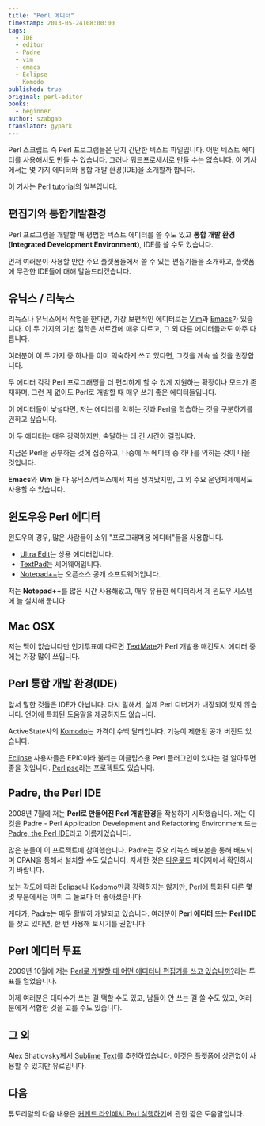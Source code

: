 ```yaml
---
title: "Perl 에디터"
timestamp: 2013-05-24T08:00:00
tags:
  - IDE
  - editor
  - Padre
  - vim
  - emacs
  - Eclipse
  - Komodo
published: true
original: perl-editor
books:
  - beginner
author: szabgab
translator: gypark
---
```



Perl 스크립트 즉 Perl 프로그램들은 단지 간단한 텍스트 파일입니다.
어떤 텍스트 에디터를 사용해서도 만들 수 있습니다. 그러나 워드프로세서로 만들 수는 없습니다.
이 기사에서는 몇 가지 에디터와 통합 개발 환경(IDE)을 소개할까 합니다.

이 기사는 [Perl tutorial](/perl-tutorial)의 일부입니다.


## 편집기와 통합개발환경

Perl 프로그램을 개발할 때 평범한 텍스트 에디터를 쓸 수도 있고
<b>통합 개발 환경(Integrated Development Environment)</b>, IDE를 쓸 수도 있습니다.

먼저 여러분이 사용할 만한 주요 플랫폼들에서 쓸 수 있는 편집기들을 소개하고, 플랫폼에
무관한 IDE들에 대해 말씀드리겠습니다.

## 유닉스 / 리눅스

리눅스나 유닉스에서 작업을 한다면, 가장 보편적인 에디터로는
[Vim](http://www.vim.org/)과
[Emacs](http://www.gnu.org/software/emacs/)가 있습니다.
이 두 가지의 기반 철학은 서로간에 매우 다르고, 그 외 다른 에디터들과도 아주 다릅니다.

여러분이 이 두 가지 중 하나를 이미 익숙하게 쓰고 있다면, 그것을 계속 쓸 것을 권장합니다.

두 에디터 각각 Perl 프로그래밍을 더 편리하게 할 수 있게 지원하는 확장이나 모드가
존재하며, 그런 게 없이도 Perl로 개발할 때 매우 쓰기 좋은 에디터들입니다.

이 에디터들이 낯설다면, 저는 에디터를 익히는 것과 Perl을 학습하는 것을
구분하기를 권하고 싶습니다.

이 두 에디터는 매우 강력하지만, 숙달하는 데 긴 시간이 걸립니다.

지금은 Perl을 공부하는 것에 집중하고, 나중에 두 에디터 중 하나를 익히는 것이 나을 것입니다.

<b>Emacs</b>와 <b>Vim</b> 둘 다 유닉스/리눅스에서 처음 생겨났지만, 그 외 주요 운영체제에서도
사용할 수 있습니다.

## 윈도우용 Perl 에디터

윈도우의 경우, 많은 사람들이 소위 "프로그래머용 에디터"들을 사용합니다.

* [Ultra Edit](http://www.ultraedit.com/)는 상용 에디터입니다.
* [TextPad](http://www.textpad.com/)는 셰어웨어입니다.
* [Notepad++](http://notepad-plus-plus.org/)는 오픈소스 공개 소프트웨어입니다.

저는 <b>Notepad++</b>를 많은 시간 사용해왔고, 매우 유용한 에디터라서 제 윈도우 시스템에 늘
설치해 둡니다.

## Mac OSX

저는 맥이 없습니다만 인기투표에 따르면
[TextMate](http://macromates.com/)가 Perl 개발용 매킨토시 에디터 중에는
가장 많이 쓰입니다.

## Perl 통합 개발 환경(IDE)

앞서 말한 것들은 IDE가 아닙니다. 다시 말해서, 실제 Perl 디버거가 내장되어 있지 않습니다.
언어에 특화된 도움말을 제공하지도 않습니다.

ActiveState사의 [Komodo](http://www.activestate.com/)는 가격이 수백 달러입니다.
기능이 제한된 공개 버전도 있습니다.

[Eclipse](http://www.eclipse.org/) 사용자들은 EPIC이라 불리는 이클립스용
Perl 플러그인이 있다는 걸 알아두면 좋을 것입니다. 
[Perlipse](https://github.com/skorg/perlipse)라는 프로젝트도 있습니다.

## Padre, the Perl IDE

2008년 7월에 저는 <b>Perl로 만들어진 Perl 개발환경</b>을 작성하기 시작했습니다.
저는 이것을 Padre - Perl Application Development and Refactoring Environment 또는
[Padre, the Perl IDE](http://padre.perlide.org/)라고 이름지었습니다.

많은 분들이 이 프로젝트에 참여했습니다. Padre는 주요 리눅스 배포본을 통해 배포되며
CPAN을 통해서 설치할 수도 있습니다. 자세한 것은
[다운로드](http://padre.perlide.org/download.html) 페이지에서 확인하시기
바랍니다.

보는 각도에 따라 Eclipse나 Kodomo만큼 강력하지는 않지만, Perl에 특화된 다른 몇몇
부분에서는 이미 그 둘보다 더 좋아졌습니다.

게다가, Padre는 매우 활발히 개발되고 있습니다. 여러분이
<b>Perl 에디터</b> 또는 <b>Perl IDE</b>를 찾고 있다면, 한 번 사용해 보시기를 권합니다.

## Perl 에디터 투표

2009년 10월에 저는 
[Perl로 개발할 때 어떤 에디터나 편집기를 쓰고 있습니까?](http://perlide.org/poll200910/)라는
투표를 열었습니다.

이제 여러분은 대다수가 쓰는 걸 택할 수도 있고, 남들이 안 쓰는 걸 쓸 수도 있고, 여러분에게 적합한 것을
고를 수도 있습니다.

## 그 외

Alex Shatlovsky께서 [Sublime Text](http://www.sublimetext.com/)를 추천하였습니다. 이것은
플랫폼에 상관없이 사용할 수 있지만 유료입니다.

## 다음

튜토리알의 다음 내용은 [커맨드 라인에서 Perl 실행하기](https://perlmaven.com/perl-on-the-command-line)에 관한 짧은 도움말입니다.


